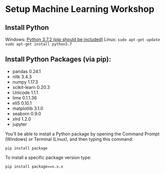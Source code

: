 # Setup Machine Learning Workshop

## Install Python
Windows: [Python 3.7.2 (pip should be included)](https://www.python.org/ftp/python/3.7.2/python-3.7.2-amd64.exe)
Linux: `sudo apt-get update`
        `sudo apt-get install python3.7`

## Install Python Packages (via pip):
- pandas 0.24.1
- nltk 3.4.3
- numpy 1.17.3
- scikit-learn 0.20.3
- Unicode 1.1.1
- lime 0.1.1.36
- eli5 0.10.1
- matplotlib 3.1.0
- seaborn 0.9.0
- xlrd 1.2.0
- jupyter

You’ll be able to install a Python package by opening the Command Prompt (Windows) or Terminal (Linux), and then typing this command:

`pip install package`

To install a specific package version type:

`pip install package==x.x.x`
